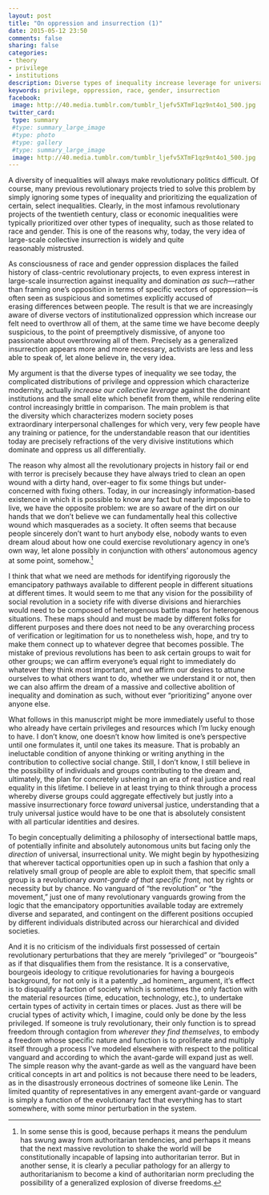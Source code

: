 ```yaml
---
layout: post
title: "On oppression and insurrection (1)"
date: 2015-05-12 23:50
comments: false
sharing: false
categories: 
- theory
- privilege
- institutions
description: Diverse types of inequality increase leverage for universal insurrection.
keywords: privilege, oppression, race, gender, insurrection
facebook: 
 image: http://40.media.tumblr.com/tumblr_ljefv5XTmF1qz9nt4o1_500.jpg
twitter_card:
 type: summary
 #type: summary_large_image
 #type: photo
 #type: gallery
 #type: summary_large_image
 image: http://40.media.tumblr.com/tumblr_ljefv5XTmF1qz9nt4o1_500.jpg
---
```


A diversity of inequalities will always make revolutionary politics difficult. Of course, many previous revolutionary projects tried to solve this problem by simply ignoring some types of inequality and prioritizing the equalization of certain, select inequalities. Clearly, in the most infamous revolutionary projects of the twentieth century, class or economic inequalities were typically prioritized over other types of inequality, such as those related to race and gender. This is one of the reasons why, today, the very idea of large-scale collective insurrection is widely and quite reasonably mistrusted.

As consciousness of race and gender oppression displaces the failed history of class-centric revolutionary projects, to even express interest in large-scale insurrection against inequality and domination *as such*—rather than framing one’s opposition in terms of specific vectors of oppression—is often seen as suspicious and sometimes explicitly accused of erasing differences between people. The result is that we are increasingly aware of diverse vectors of institutionalized oppression which increase our felt need to overthrow all of them, at the same time we have become deeply suspicious, to the point of preemptively dismissive, of anyone too passionate about overthrowing all of them. Precisely as a generalized insurrection appears more and more necessary, activists are less and less able to speak of, let alone believe in, the very idea.

My argument is that the diverse types of inequality we see today, the complicated distributions of privilege and oppression which characterize modernity, actually *increase our collective leverage* against the dominant institutions and the small elite which benefit from them, while rendering elite control increasingly brittle in comparison. The main problem is that the diversity which characterizes modern society poses extraordinary interpersonal challenges for which very, very few people have any training or patience, for the understandable reason that our identities today are precisely refractions of the very divisive institutions which dominate and oppress us all differentially.

The reason why almost all the revolutionary projects in history fail or end with terror is precisely because they have always tried to clean an open wound with a dirty hand, over-eager to fix some things but under-concerned with fixing others. Today, in our increasingly information-based existence in which it is possible to know any fact but nearly impossible to live, we have the opposite problem: we are so aware of the dirt on our hands that we don’t believe we can fundamentally heal this collective wound which masquerades as a society. It often seems that because people sincerely don’t want to hurt anybody else, nobody wants to even dream aloud about how one could exercise revolutionary agency in one’s own way, let alone possibly in conjunction with others’ autonomous agency at some point, somehow.[^1]

I think that what we need are methods for identifying rigorously the emancipatory pathways available to different people in different situations at different times. It would seem to me that any vision for the possibility of social revolution in a society rife with diverse divisions and hierarchies would need to be composed of heterogenous battle maps for heterogenous situations. These maps should and must be made by different folks for different purposes and there does not need to be any overarching process of verification or legitimation for us to nonetheless wish, hope, and try to make them connect up to whatever degree that becomes possible. The mistake of previous revolutions has been to ask certain groups to wait for other groups; we can affirm everyone’s equal right to immediately do whatever they think most important, and we affirm our desires to attune ourselves to what others want to do, whether we understand it or not, then we can also affirm the dream of a massive and collective abolition of inequality and domination as such, without ever “prioritizing” anyone over anyone else.

What follows in this manuscript might be more immediately useful to those who already have certain privileges and resources which I’m lucky enough to have. I don’t know, one doesn’t know how limited is one’s perspective until one formulates it, until one takes its measure. That is probably an ineluctable condition of anyone thinking or writing anything in the contribution to collective social change. Still, I don’t know, I still believe in the possibility of individuals and groups contributing to the dream and, ultimately, the plan for concretely ushering in an era of real justice and real equality in this lifetime. I believe in at least trying to think through a process whereby diverse groups could aggregate effectively but justly into a massive insurrectionary force *toward* universal justice, understanding that a truly universal justice would have to be one that is absolutely consistent with all particular identities and desires.

To begin conceptually delimiting a philosophy of intersectional battle maps, of potentially infinite and absolutely autonomous units but facing only the *direction* of universal, insurrectional unity. We might begin by hypothesizing that wherever tactical opportunities open up in such a fashion that only a relatively small group of people are able to exploit them, that specific small group is a revolutionary *avant-garde* *of that specific front,* not by rights or necessity but by chance. No vanguard of “the revolution” or “the movement,” just one of many revolutionary vanguards growing from the logic that the emancipatory opportunities available today are extremely diverse and separated, and contingent on the different positions occupied by different individuals distributed across our hierarchical and divided societies.

And it is no criticism of the individuals first possessed of certain revolutionary perturbations that they are merely “privileged” or “bourgeois” as if that disqualifies them from the resistance. It is a conservative, bourgeois ideology to critique revolutionaries for having a bourgeois background, for not only is it a patently \_ad hominem\_ argument, it’s effect is to disqualify a faction of society which is sometimes the only faction with the material resources (time, education, technology, etc.), to undertake certain types of activity in certain times or places. Just as there will be crucial types of activity which, I imagine, could only be done by the less privileged. If someone is truly revolutionary, their only function is to spread freedom through contagion from *wherever they find themselves*, to embody a freedom whose specific nature and function is to proliferate and multiply itself through a process I’ve modeled elsewhere with respect to the political vanguard and according to which the avant-garde will expand just as well. 
The simple reason why the avant-garde as well as the vanguard have been critical concepts in art and politics is not because there need to be leaders, as in the disastrously erroneous doctrines of someone like Lenin. The limited quantity of representatives in any emergent avant-garde or vanguard is simply a function of the evolutionary fact that everything has to start somewhere, with some minor perturbation in the system.

[^1]:	In some sense this is good, because perhaps it means the pendulum has swung away from authoritarian tendencies, and perhaps it means that the next massive revolution to shake the world will be constitutionally incapable of lapsing into authoritarian terror. But in another sense, it is clearly a peculiar pathology for an allergy to authoritarianism to become a kind of authoritarian norm precluding the possibility of a generalized explosion of diverse freedoms.